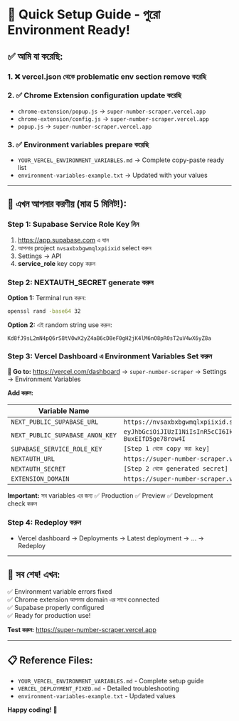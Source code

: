 # 🚀 Quick Setup Guide - পুরো Environment Ready!

## ✅ আমি যা করেছি:

### 1. ❌ vercel.json থেকে problematic env section remove করেছি
### 2. ✅ Chrome Extension configuration update করেছি
- `chrome-extension/popup.js` → `super-number-scraper.vercel.app` 
- `chrome-extension/config.js` → `super-number-scraper.vercel.app`
- `popup.js` → `super-number-scraper.vercel.app`

### 3. ✅ Environment variables prepare করেছি
- `YOUR_VERCEL_ENVIRONMENT_VARIABLES.md` → Complete copy-paste ready list
- `environment-variables-example.txt` → Updated with your values

---

## 🎯 এখন আপনার করণীয় (মাত্র 5 মিনিট!):

### Step 1: Supabase Service Role Key নিন
1. https://app.supabase.com এ যান
2. আপনার project `nvsaxbxbgwmqlxpiixid` select করুন  
3. Settings → API
4. **service_role** key copy করুন

### Step 2: NEXTAUTH_SECRET generate করুন
**Option 1:** Terminal run করুন:
```bash
openssl rand -base64 32
```
**Option 2:** এই random string use করুন:
```
Kd8fJ9sL2mN4pQ6rS8tV0wX2yZ4aB6cD8eF0gH2jK4lM6nO8pR0sT2uV4wX6yZ8a
```

### Step 3: Vercel Dashboard এ Environment Variables Set করুন

**🔗 Go to:** https://vercel.com/dashboard → `super-number-scraper` → Settings → Environment Variables

**Add করুন:**

| Variable Name | Value |
|---------------|-------|
| `NEXT_PUBLIC_SUPABASE_URL` | `https://nvsaxbxbgwmqlxpiixid.supabase.co` |
| `NEXT_PUBLIC_SUPABASE_ANON_KEY` | `eyJhbGciOiJIUzI1NiIsInR5cCI6IkpXVCJ9.eyJpc3MiOiJzdXBhYmFzZSIsInJlZiI6Im52c2F4YnhiZ3dtcWx4cGlpeGlkIiwicm9sZSI6ImFub24iLCJpYXQiOjE3NTgwMjU2OTcsImV4cCI6MjA3MzYwMTY5N30.lyOk4nvT1bp0ZCfCTxyrup9lc-BuxEIfD5ge78row4I` |
| `SUPABASE_SERVICE_ROLE_KEY` | `[Step 1 থেকে copy করা key]` |
| `NEXTAUTH_URL` | `https://super-number-scraper.vercel.app` |
| `NEXTAUTH_SECRET` | `[Step 2 থেকে generated secret]` |
| `EXTENSION_DOMAIN` | `https://super-number-scraper.vercel.app` |

**Important:** সব variables এর জন্য ✅ Production ✅ Preview ✅ Development check করুন

### Step 4: Redeploy করুন
- Vercel dashboard → Deployments → Latest deployment → ... → Redeploy

---

## 🎉 সব শেষ! এখন:

✅ Environment variable errors fixed  
✅ Chrome extension আপনার domain এর সাথে connected  
✅ Supabase properly configured  
✅ Ready for production use!

**Test করুন:** https://super-number-scraper.vercel.app

---

## 📋 Reference Files:
- `YOUR_VERCEL_ENVIRONMENT_VARIABLES.md` - Complete setup guide
- `VERCEL_DEPLOYMENT_FIXED.md` - Detailed troubleshooting  
- `environment-variables-example.txt` - Updated values

**Happy coding! 🚀**
